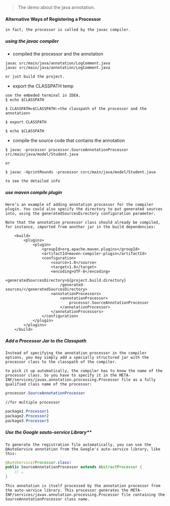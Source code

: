 > The demo about the java annotation.   

#### **Alternative Ways of Registering a Processor**

```
in fact, the processor is called by the javac compiler.	
```



#####  using the javac compiler 

* compiled the processor and the annotation 

```
javac src/main/java/annotation/LogComment.java
javac src/main/java/annotation/LogComment.java

or just build the project.
```



* export the CLASSPATH temp

```
use the embeded terminal in IDEA.
$ echo $CLASSPATH

$ CLASSPATH=$CLASSPATH:<the classpath of the processor and the annotation>

$ export CLASSPATH

$ echo $CLASSPATH
```



* compile the source code that contains the annotation

```
$ javac -processor processor.SourceAnnotationProcessor src/main/java/model/Student.java

or

$ javac -XprintRounds -processor csrc/main/java/model/Student.java

to see the detailed info
```



##### use maven compile plugin

```
Here’s an example of adding annotation processor for the compiler plugin. You could also specify the directory to put generated sources into, using the generatedSourcesDirectory configuration parameter.

Note that the annotation processor class should already be compiled, for instance, imported from another jar in the build dependencies:
```

```
    <build>
        <plugins>
            <plugin>
                <groupId>org.apache.maven.plugins</groupId>
                <artifactId>maven-compiler-plugin</artifactId>
                <configuration>
                    <source>1.8</source>
                    <target>1.8</target>
                    <encoding>UTF-8</encoding>
                    <generatedSourcesDirectory>${project.build.directory}
                        /generated-sources/</generatedSourcesDirectory>
                    <annotationProcessors>
                        <annotationProcessor>
                            processor.SourceAnnotationProcessor
                        </annotationProcessor>
                    </annotationProcessors>
                </configuration>
            </plugin>
        </plugins>
    </build>
```



##### Add a Processor Jar to the Classpath

```
Instead of specifying the annotation processor in the compiler options, you may simply add a specially structured jar with the processor class to the classpath of the compiler.
```

```
to pick it up automatically, the compiler has to know the name of the processor class. So you have to specify it in the META-INF/services/javax.annotation.processing.Processor file as a fully qualified class name of the processor:
```

```java
processor.SourceAnnotationProcessor
```

```
//for multiple processor
```

```java
package1.Processor1
package2.Processor2
package3.Processor3
```







##### Use the Google sauto-service Library**

```
To generate the registration file automatically, you can use the @AutoService annotation from the Google's auto-service library, like this:
```

```java
@AutoService(Processor.class)
public SourceAnnotationProcessor extends AbstractProcessor {
    // …
}
```

 ```
This annotation is itself processed by the annotation processor from the auto-service library. This processor generates the META-INF/services/javax.annotation.processing.Processor file containing the SourceAnnotationProcessor class name.
 ```



